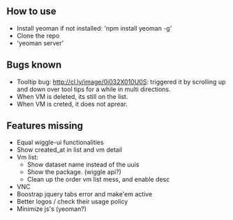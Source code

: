 How to use
----------

- Install yeoman if not installed: 'npm install yeoman -g'
- Clone the repo
- 'yeoman server'

Bugs known
-------------

- Tooltip bug:  http://cl.ly/image/0i032X010U0S: triggered it by scrolling up and down over tool tips for a while in multi directions.
- When VM is deleted, its still on the list.
- When VM is creted, it does not aprear.

Features missing
-------------

- Equal wiggle-ui functionalities
- Show created_at in list and vm detail
- Vm list:
	- Show dataset name instead of the uuis
	- Show the package. (wiggle api?)
	- Clean up the order vm list mess, and enable desc
- VNC
- Boostrap jquery tabs error and make'em active
- Better logos / check their usage policy
- Minimize js's (yeoman?)

